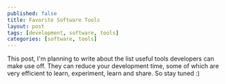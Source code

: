 ```yaml
---
published: false
title: Favorite Software Tools
layout: post
tags: [development, software, tools]
categories: [software, tools]
---
```

This post, I'm planning to write about the list useful tools developers can make use off. They can reduce your development time, some of which are very efficient to learn, experiment, learn and share. So stay tuned :) 